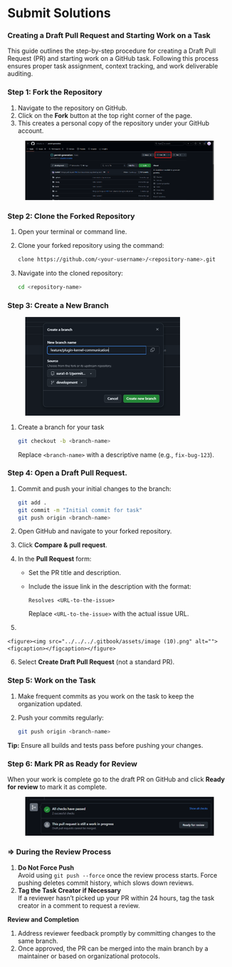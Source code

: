 # Submit Solutions

### **Creating a Draft Pull Request and Starting Work on a Task**

This guide outlines the step-by-step procedure for creating a Draft Pull Request (PR) and starting work on a GitHub task. Following this process ensures proper task assignment, context tracking, and work deliverable auditing.

### **Step 1: Fork the Repository**

1. Navigate to the repository on GitHub.
2. Click on the **Fork** button at the top right corner of the page.
3. This creates a personal copy of the repository under your GitHub account.

<figure><img src="../../../.gitbook/assets/image (8).png" alt=""><figcaption></figcaption></figure>

### **Step 2: Clone the Forked Repository**

1. Open your terminal or command line.
2.  Clone your forked repository using the command:

    ```bash
    clone https://github.com/<your-username>/<repository-name>.git
    ```
3.  Navigate into the cloned repository:

    ```bash
    cd <repository-name>
    ```

### **Step 3: Create a New Branch**

<figure><img src="../../../.gitbook/assets/image (9).png" alt="" width="348"><figcaption></figcaption></figure>

1.  Create a branch for your task

    ```bash
    git checkout -b <branch-name>
    ```

    Replace `<branch-name>` with a descriptive name (e.g., `fix-bug-123`).

### **Step 4: Open a Draft Pull Request.**

1.  Commit and push your initial changes to the branch:

    ```bash
    git add .
    git commit -m "Initial commit for task"
    git push origin <branch-name>
    ```
2. Open GitHub and navigate to your forked repository.
3. Click **Compare & pull request**.
4. In the **Pull Request** form:
   * Set the PR title and description.
   *   Include the issue link in the description with the format:

       ```plaintext
       Resolves <URL-to-the-issue>
       ```

       Replace `<URL-to-the-issue>` with the actual issue URL.
5.

    <figure><img src="../../../.gitbook/assets/image (10).png" alt=""><figcaption></figcaption></figure>
6. Select **Create Draft Pull Request** (not a standard PR).

### **Step 5: Work on the Task**

1. Make frequent commits as you work on the task to keep the organization updated.
2.  Push your commits regularly:

    ```bash
    git push origin <branch-name>
    ```

**Tip:** Ensure all builds and tests pass before pushing your changes.

### **Step 6: Mark PR as Ready for Review**

When your work is complete go to the draft PR on GitHub and click **Ready for review** to mark it as complete.

<figure><img src="../../../.gitbook/assets/image (11).png" alt=""><figcaption></figcaption></figure>

### **⇒  During the Review Process**

1. **Do Not Force Push** \
   Avoid using `git push --force` once the review process starts. Force pushing deletes commit history, which slows down reviews.
2. **Tag the Task Creator if Necessary** \
   If a reviewer hasn’t picked up your PR within 24 hours, tag the task creator in a comment to request a review.

**Review and Completion**

1. Address reviewer feedback promptly by committing changes to the same branch.
2. Once approved, the PR can be merged into the main branch by a maintainer or based on organizational protocols.
